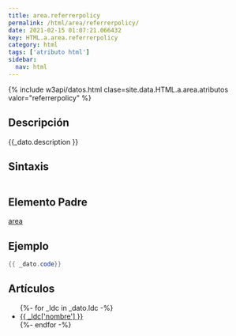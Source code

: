 ```yaml
---
title: area.referrerpolicy
permalink: /html/area/referrerpolicy/
date: 2021-02-15 01:07:21.066432
key: HTML.a.area.referrerpolicy
category: html
tags: ['atributo html']
sidebar: 
  nav: html
---
```


{% include w3api/datos.html clase=site.data.HTML.a.area.atributos valor="referrerpolicy" %}

## Descripción
{{_dato.description }}

## Sintaxis
~~~html
~~~

## Elemento Padre
[area](/html/area/)

## Ejemplo
~~~java
{{ _dato.code}}
~~~

## Artículos
<ul>
{%- for _ldc in _dato.ldc -%}
   <li>
       <a href="{{_ldc['url'] }}">{{ _ldc['nombre'] }}</a>
   </li>
{%- endfor -%}
</ul>
